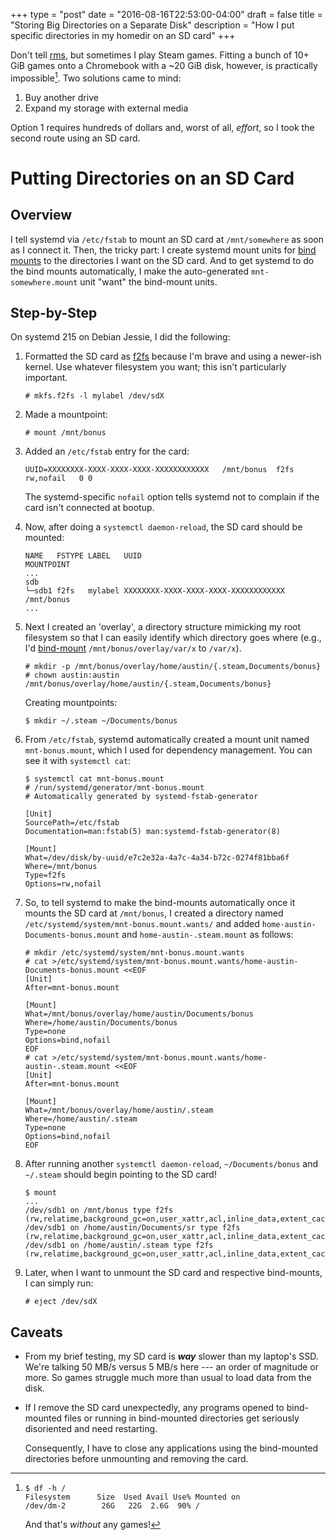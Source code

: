 +++
type = "post"
date = "2016-08-16T22:53:00-04:00"
draft = false
title = "Storing Big Directories on a Separate Disk"
description = "How I put specific directories in my homedir on an SD card"
+++

Don't tell [rms][1], but sometimes I play Steam games. Fitting a bunch
of 10+ GiB games onto a Chromebook with a ~20 GiB disk, however, is
practically impossible[^^1]. Two solutions came to mind:

 1. Buy another drive
 2. Expand my storage with external media

Option 1 requires hundreds of dollars and, worst of all, _effort_, so I
took the second route using an SD card.

# Putting Directories on an SD Card

## Overview

I tell systemd via `/etc/fstab` to mount an SD card at `/mnt/somewhere`
as soon as I connect it. Then, the tricky part: I create systemd mount
units for [bind mounts][2] to the directories I want on the SD card. And
to get systemd to do the bind mounts automatically, I make the
auto-generated `mnt-somewhere.mount` unit "want" the bind-mount units.

## Step-by-Step

On systemd 215 on Debian Jessie, I did the following:

 1. Formatted the SD card as [f2fs][3] because I'm brave and using a
    newer-ish kernel. Use whatever filesystem you want; this isn't
    particularly important.

        # mkfs.f2fs -l mylabel /dev/sdX

 2. Made a mountpoint:

        # mount /mnt/bonus

 3. Added an `/etc/fstab` entry for the card:

        UUID=XXXXXXXX-XXXX-XXXX-XXXX-XXXXXXXXXXXX	/mnt/bonus	f2fs	rw,nofail	0 0

    The systemd-specific `nofail` option tells systemd not to complain
    if the card isn't connected at bootup.

 4. Now, after doing a `systemctl daemon-reload`, the SD card should be
    mounted:

        NAME   FSTYPE LABEL   UUID                                 MOUNTPOINT
        ...
        sdb                                                        
        └─sdb1 f2fs   mylabel XXXXXXXX-XXXX-XXXX-XXXX-XXXXXXXXXXXX /mnt/bonus
        ...

 5. Next I created an 'overlay', a directory structure mimicking my root
    filesystem so that I can easily identify which directory
    goes where (e.g., I'd [bind-mount][2] `/mnt/bonus/overlay/var/x`
    to `/var/x`).

        # mkdir -p /mnt/bonus/overlay/home/austin/{.steam,Documents/bonus}
        # chown austin:austin /mnt/bonus/overlay/home/austin/{.steam,Documents/bonus}

    Creating mountpoints:

        $ mkdir ~/.steam ~/Documents/bonus

 6. From `/etc/fstab`, systemd automatically created a mount unit named
    `mnt-bonus.mount`, which I used for dependency management. You can
    see it with `systemctl cat`:

        $ systemctl cat mnt-bonus.mount
        # /run/systemd/generator/mnt-bonus.mount
        # Automatically generated by systemd-fstab-generator

        [Unit]
        SourcePath=/etc/fstab
        Documentation=man:fstab(5) man:systemd-fstab-generator(8)

        [Mount]
        What=/dev/disk/by-uuid/e7c2e32a-4a7c-4a34-b72c-0274f81bba6f
        Where=/mnt/bonus
        Type=f2fs
        Options=rw,nofail

 7. So, to tell systemd to make the bind-mounts automatically once it
    mounts the SD card at `/mnt/bonus`, I created a directory named
    `/etc/systemd/system/mnt-bonus.mount.wants/` and added
    `home-austin-Documents-bonus.mount` and `home-austin-.steam.mount`
    as follows:

        # mkdir /etc/systemd/system/mnt-bonus.mount.wants
        # cat >/etc/systemd/system/mnt-bonus.mount.wants/home-austin-Documents-bonus.mount <<EOF
        [Unit]
        After=mnt-bonus.mount
        
        [Mount]
        What=/mnt/bonus/overlay/home/austin/Documents/bonus
        Where=/home/austin/Documents/bonus
        Type=none
        Options=bind,nofail
        EOF
        # cat >/etc/systemd/system/mnt-bonus.mount.wants/home-austin-.steam.mount <<EOF
        [Unit]
        After=mnt-bonus.mount
        
        [Mount]
        What=/mnt/bonus/overlay/home/austin/.steam
        Where=/home/austin/.steam
        Type=none
        Options=bind,nofail
        EOF

 8. After running another `systemctl daemon-reload`, `~/Documents/bonus`
    and `~/.steam` should begin pointing to the SD card!

        $ mount
        ...
        /dev/sdb1 on /mnt/bonus type f2fs (rw,relatime,background_gc=on,user_xattr,acl,inline_data,extent_cache,active_logs=6)
        /dev/sdb1 on /home/austin/Documents/sr type f2fs (rw,relatime,background_gc=on,user_xattr,acl,inline_data,extent_cache,active_logs=6)
        /dev/sdb1 on /home/austin/.steam type f2fs (rw,relatime,background_gc=on,user_xattr,acl,inline_data,extent_cache,active_logs=6)

 9. Later, when I want to unmount the SD card and respective
    bind-mounts, I can simply run:

        # eject /dev/sdX

## Caveats

  * From my brief testing, my SD card is ___way___ slower than my
    laptop's SSD. We're talking 50 MB/s versus 5 MB/s here --- an order
    of magnitude or more. So games struggle much more than usual to load
    data from the disk.
  * If I remove the SD card unexpectedly, any programs opened to
    bind-mounted files or running in bind-mounted directories get
    seriously disoriented and need restarting.

    Consequently, I have to close any applications using the bind-mounted
    directories before unmounting and removing the card.

[^^1]:

        $ df -h /
        Filesystem      Size  Used Avail Use% Mounted on
        /dev/dm-2        26G   22G  2.6G  90% /

    And that's _without_ any games!

[1]: https://www.gnu.org/philosophy/nonfree-games.en.html
[2]: http://unix.stackexchange.com/a/198591
[3]: https://en.wikipedia.org/wiki/F2FS
